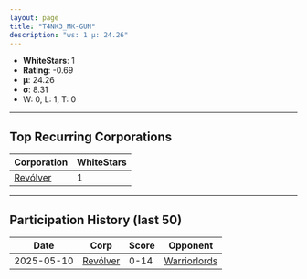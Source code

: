 ```yaml
---
layout: page
title: "T4NK3_MK-GUN"
description: "ws: 1 μ: 24.26"
---
```

- **WhiteStars**: 1
- **Rating**: -0.69
- **μ**: 24.26  
- **σ**: 8.31
- W: 0, L: 1, T: 0

---

## Top Recurring Corporations

| Corporation | WhiteStars |
| --- | --- |
| [Revólver](https://ws.tsl.rocks/corp/2560247b1d9fc0ccccf6a9740f3e7cd5d0ebb66444a27e2a259906a476903a45/) | 1 |

---

## Participation History (last 50)

| Date | Corp | Score | Opponent |
| --- | --- | --- | --- |
| 2025-05-10 | [Revólver](https://ws.tsl.rocks/corp/2560247b1d9fc0ccccf6a9740f3e7cd5d0ebb66444a27e2a259906a476903a45/) | 0-14 | [Warriorlords](https://ws.tsl.rocks/corp/a78c29b9e1c9f793205ba10d796dcabc114ef43d86f0bd34a43a56dc6da768aa/) |